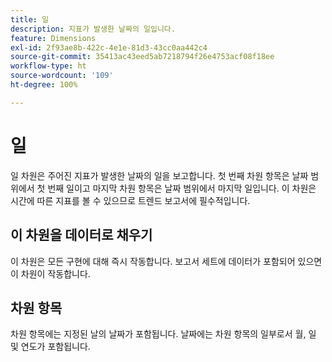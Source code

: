 ```yaml
---
title: 일
description: 지표가 발생한 날짜의 일입니다.
feature: Dimensions
exl-id: 2f93ae8b-422c-4e1e-81d3-43cc0aa442c4
source-git-commit: 35413ac43eed5ab7218794f26e4753acf08f18ee
workflow-type: ht
source-wordcount: '109'
ht-degree: 100%

---
```


# 일

일 차원은 주어진 지표가 발생한 날짜의 일을 보고합니다. 첫 번째 차원 항목은 날짜 범위에서 첫 번째 일이고 마지막 차원 항목은 날짜 범위에서 마지막 일입니다. 이 차원은 시간에 따른 지표를 볼 수 있으므로 트렌드 보고서에 필수적입니다.

## 이 차원을 데이터로 채우기

이 차원은 모든 구현에 대해 즉시 작동합니다. 보고서 세트에 데이터가 포함되어 있으면 이 차원이 작동합니다.

## 차원 항목

차원 항목에는 지정된 날의 날짜가 포함됩니다. 날짜에는 차원 항목의 일부로서 월, 일 및 연도가 포함됩니다.
